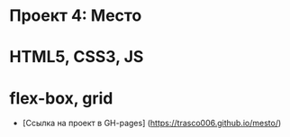 # Проект 4: Место

# HTML5, CSS3, JS
# flex-box, grid

* [Ссылка на проект в GH-pages] (https://trasco006.github.io/mesto/)


